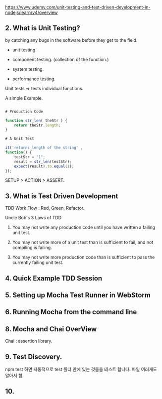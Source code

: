 https://www.udemy.com/unit-testing-and-test-driven-development-in-nodejs/learn/v4/overview

## 2. What is Unit Testing?

by catching any bugs in the software before they get to the field.

* unit testing.

* component testing. (collection of the function.)

* system testing.

* performance testing.

Unit tests => tests individual functions.

A simple Example.

```javascript

# Production Code

function str_len( theStr ) {
    return theStr.length;
}

# A Unit Test

it('returns length of the string' ,
function() {
    testStr = "1";
    result = str_len(testStr);
    expect(result).to.equal(1);
});

```

SETUP > ACTION > ASSERT.



## 3. What is Test Driven Development

TDD Work Flow : Red, Green, Refactor.

Uncle Bob's 3 Laws of TDD

1. You may not write any production code until you have written a failing unit test.

2. You may not write more of a unit test than is sufficient to fail, and not compiling is failing.

3. You may not write more production code than is sufficient to pass the currently failing unit test.

## 4. Quick Example TDD Session

## 5. Setting up Mocha Test Runner in WebStorm

## 6. Running Mocha from the command line

## 8. Mocha and Chai OverView

Chai : assertion library.

## 9. Test Discovery.

npm test 하면 자동적으로 test 폴더 안에 있는 것들을 테스트 합니다. 파일 여러개도 알아서 함.


## 10.